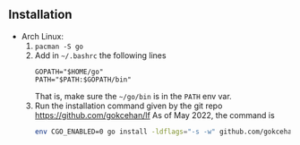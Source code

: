 ## Installation
- Arch Linux:
  1. `pacman -S go`
  1. Add in `~/.bashrc` the following lines
     ```
     GOPATH="$HOME/go"
     PATH="$PATH:$GOPATH/bin"
     ```
     That is, make sure the `~/go/bin` is in the `PATH` env var.
  1. Run the installation command given by the git repo <https://github.com/gokcehan/lf>
     As of May 2022, the command is
     ```bash
     env CGO_ENABLED=0 go install -ldflags="-s -w" github.com/gokcehan/lf@latest
     ```

